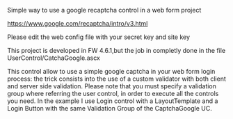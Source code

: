 Simple way to use a google recaptcha control in a web form project

https://www.google.com/recaptcha/intro/v3.html

Please edit the web config file with your secret key and site key

This project is developed in FW 4.6.1,but the job in completly done in the file UserControl/CatchaGoogle.ascx

This control allow to use a simple google captcha in your web form login process: the trick consists into the use of a custom validator with both client and server side validation.
Please note that you must specify a validation group where referring the user control, in order to execute all the controls you need. In the example I use Login control with a LayoutTemplate and a Login Button with the same Validation Group of the CaptchaGoogle UC.
